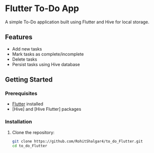 # Flutter To-Do App

A simple To-Do application built using Flutter and Hive for local storage.

## Features

- Add new tasks
- Mark tasks as complete/incomplete
- Delete tasks
- Persist tasks using Hive database

## Getting Started

### Prerequisites

- [Flutter](https://flutter.dev/docs/get-started/install) installed
- [Hive] and [Hive Flutter] packages

### Installation

1. Clone the repository:

   ```sh
   git clone https://github.com/RohitShalgar4/to_do_Flutter.git
   cd to_do_Flutter
